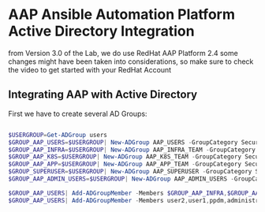 # AAP Ansible Automation Platform Active Directory Integration
from Version 3.0 of the Lab, we do use RedHat AAP Platform 2.4
some changes might have been taken into considerations, so make sure to check the video to get started with your RedHat Account
## Integrating AAP with Active Directory


First we have to create several AD Groups:


```powershell

$USERGROUP=Get-ADGroup users 
$GROUP_AAP_USERS=$USERGROUP| New-ADGroup AAP_USERS -GroupCategory Security -Description "Users allowed to log into Ansible Automation Platform"
$GROUP_AAP_INFRA=$USERGROUP| New-ADGroup AAP_INFRA_TEAM -GroupCategory Security -Description "Users members of AAP Infra Team"
$GROUP_AAP_K8S=$USERGROUP| New-ADGroup AAP_K8S_TEAM -GroupCategory Security -Description "Users members of AAP Kubernetes Team"
$GROUP_AAP_APP=$USERGROUP| New-ADGroup AAP_APP_TEAM -GroupCategory Security -Description "Users members of AAP APP Team"
$GROUP_SUPERUSER=$USERGROUP| New-ADGroup AAP_SUPERUSER -GroupCategory Security -Description "Users members of AAP Superuser Group"
$GROUP_AAP_ADMIN_USERS=$USERGROUP| New-ADGroup AAP_ADMIN_USERS -GroupCategory Security -Description "Users members of AAP Admin Group"

$GROUP_AAP_USERS| Add-ADGroupMember -Members $GROUP_AAP_INFRA,$GROUP_AAP_K8S,$GROUP_AAP_APP,$GROUP_AAP_ADMIN_USERS,$GROUP_SUPERUSER
$GROUP_AAP_USERS| Add-ADGroupMember -Members user2,user1,ppdm,administrator

```

